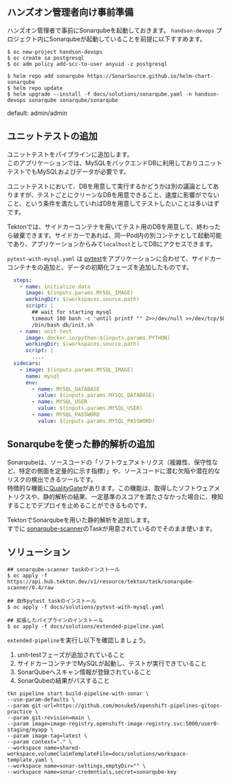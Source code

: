 ## ハンズオン管理者向け事前準備
ハンズオン管理者で事前にSonarqubeを起動しておきます。 `handson-devops` プロジェクト内にSonarqubeが起動していることを前提に以下すすめます。

```
$ oc new-project handson-devops
$ oc create sa postgresql
$ oc adm policy add-scc-to-user anyuid -z postgresql

$ helm repo add sonarqube https://SonarSource.github.io/helm-chart-sonarqube
$ helm repo update
$ helm upgrade --install -f docs/solutions/sonarqube.yaml -n handson-devops sonarqube sonarqube/sonarqube
```

default: admin/admin

## ユニットテストの追加
ユニットテストをパイプラインに追加します。  
このアプリケーションでは、MySQLをバックエンドDBに利用しておりユニットテストでもMySQLおよびデータが必要です。

ユニットテストにおいて、DBを用意して実行するかどうかは別の議論としてありますが、テストごとにクリーンなDBを用意できること、速度に影響がでないこと、という条件を満たしていればDBを用意してテストしたいことは多いはずです。

Tektonでは、サイドカーコンテナを用いてテスト用のDBを用意して、終わったら破棄できます。サイドカーであれば、同一Pod内の別コンテナとして起動可能であり、アプリケーションからみて`localhost`としてDBにアクセスできます。

`pytest-with-mysql.yaml` は [pytest](https://hub.tekton.dev/tekton/task/pytest)をアプリケーションに合わせて、サイドカーコンテナをの追加と、データの初期化フェーズを追加したものです。

```yaml
  steps:
    - name: initialize-data
      image: $(inputs.params.MYSQL_IMAGE)
      workingDir: $(workspaces.source.path)
      script: |
        ## wait for starting mysql
        timeout 180 bash -c 'until printf "" 2>>/dev/null >>/dev/tcp/$0/$1; do sleep 1; done' localhost 3306
        /bin/bash db/init.sh
    - name: unit-test
      image: docker.io/python:$(inputs.params.PYTHON)
      workingDir: $(workspaces.source.path)
      script: |
        ....
  sidecars:
    - image: $(inputs.params.MYSQL_IMAGE)
      name: mysql
      env:
        - name: MYSQL_DATABASE
          value: $(inputs.params.MYSQL_DATABASE)
        - name: MYSQL_USER
          value: $(inputs.params.MYSQL_USER)
        - name: MYSQL_PASSWORD
          value: $(inputs.params.MYSQL_PASSWORD)
```

## Sonarqubeを使った静的解析の追加
Sonarqubeは、ソースコードの「ソフトウェアメトリクス（複雑性、保守性など、特定の側面を定量的に示す指標）」や、ソースコードに潜む欠陥や潜在的なリスクの検出できるツールです。  
特徴的な機能に[QualityGate](https://docs.sonarqube.org/latest/user-guide/quality-gates/)があります。この機能は、取得したソフトウェアメトリクスや、静的解析の結果、一定基準のスコアを満たさなかった場合に、検知することでデプロイを止めることができるものです。

TektonでSonarqubeを用いた静的解析を追加します。  
すでに [sonarqube-scanner](https://hub.tekton.dev/tekton/task/sonarqube-scanner)のTaskが用意されているのでそのまま使います。

## ソリューション
```
## sonarqube-scanner taskのインストール
$ oc apply -f https://api.hub.tekton.dev/v1/resource/tekton/task/sonarqube-scanner/0.4/raw 

## 自作pytest taskのインストール
$ oc apply -f docs/solutions/pytest-with-mysql.yaml

## 拡張したパイプラインのインストール
$ oc apply -f docs/solutions/extended-pipeline.yaml
```

`extended-pipeline`を実行し以下を確認しましょう。

1. unit-testフェーズが追加されていること
1. サイドカーコンテナでMySQLが起動し、テストが実行できていること
1. SonarQubeへスキャン情報が登録されていること
1. SonarQubeの結果がパスすること

```
tkn pipeline start build-pipeline-with-sonar \
--use-param-defaults \
--param git-url=https://github.com/mosuke5/openshift-pipelines-gitops-practice \
--param git-revision=main \
--param image=image-registry.openshift-image-registry.svc:5000/user0-staging/myapp \ 
--param image-tag=latest \
--param context="." \
--workspace name=shared-workspace,volumeClaimTemplateFile=docs/solutions/workspace-template.yaml \
--workspace name=sonar-settings,emptyDir="" \
--workspace name=sonar-credentials,secret=sonarqube-key
```
